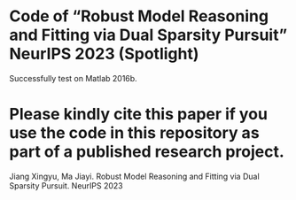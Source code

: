 #  Code of “Robust Model Reasoning and Fitting via Dual Sparsity Pursuit” NeurIPS 2023 (Spotlight)

 Successfully test on Matlab 2016b.

# Please kindly cite this paper if you use the code in this repository as part of a published research project.

 Jiang Xingyu, Ma Jiayi. Robust Model Reasoning and Fitting via Dual Sparsity Pursuit. NeurIPS 2023 
